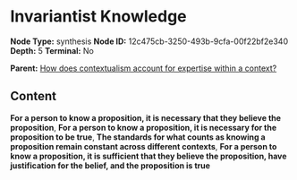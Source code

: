 # Invariantist Knowledge

**Node Type:** synthesis
**Node ID:** 12c475cb-3250-493b-9cfa-00f22bf2e340
**Depth:** 5
**Terminal:** No

**Parent:** [How does contextualism account for expertise within a context?](how-does-contextualism-account-for-expertise-within-a-context-antithesis-90b6926b-14ec-42f9-8fc4-dc6a1c0415e3.md)

## Content

**For a person to know a proposition, it is necessary that they believe the proposition**, **For a person to know a proposition, it is necessary for the proposition to be true**, **The standards for what counts as knowing a proposition remain constant across different contexts**, **For a person to know a proposition, it is sufficient that they believe the proposition, have justification for the belief, and the proposition is true**
